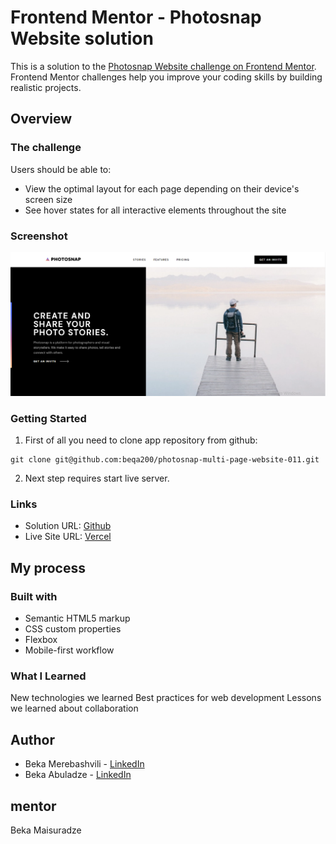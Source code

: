 # Frontend Mentor - Photosnap Website solution

This is a solution to the [Photosnap Website challenge on Frontend Mentor](https://www.frontendmentor.io/challenges/photosnap-multipage-website-nMDSrNmNW). Frontend Mentor challenges help you improve your coding skills by building realistic projects.

## Overview

### The challenge

Users should be able to:

- View the optimal layout for each page depending on their device's screen size
- See hover states for all interactive elements throughout the site

### Screenshot

![](./preview.PNG)

### Getting Started

1. First of all you need to clone app repository from github:

```
git clone git@github.com:beqa200/photosnap-multi-page-website-011.git
```

2. Next step requires start live server.

### Links

- Solution URL: [Github](https://github.com/beqa200/photosnap-multi-page-website-011.git)
- Live Site URL: [Vercel](https://photosnap-multi-page-website-011.vercel.app/)

## My process

### Built with

- Semantic HTML5 markup
- CSS custom properties
- Flexbox
- Mobile-first workflow

### What I Learned

New technologies we learned
Best practices for web development
Lessons we learned about collaboration

## Author

- Beka Merebashvili - [LinkedIn](https://www.linkedin.com/in/beka-merebashvili-a04554248/)
- Beka Abuladze - [LinkedIn](https://www.linkedin.com/in/beka-abuladze-50a344217/)

## mentor

Beka Maisuradze 

